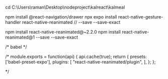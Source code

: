 cd C:\Users\raman\Desktop\nodeproject\kalreact\kalmeal

npm install @react-navigation/drawer
npx expo install react-native-gesture-handler react-native-reanimated 
// --save --save-exact

npm install react-native-reanimated@~2.2.0
npm install react-native-reanimated@1 --save --save-exact


/* babel */

/*
module.exports = function(api) {
  api.cache(true);
  return {
    presets: ['babel-preset-expo'],
    plugins: [
      "react-native-reanimated/plugin",
    ],
  };
};

*/